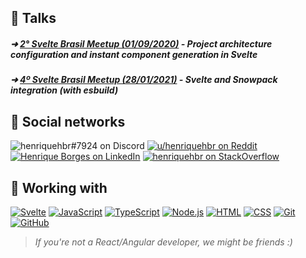 ## 💬 Talks

##### ➜ [2° Svelte Brasil Meetup (01/09/2020)](https://www.youtube.com/watch?v=_izeIDmeq7g&t=2520s) - Project architecture configuration and instant component generation in Svelte

##### ➜ [4º Svelte Brasil Meetup (28/01/2021)](https://youtu.be/vDW_zVq5-vY?t=5320) - Svelte and Snowpack integration (with esbuild)

## 🧰 Social networks

![henriquehbr#7924 on Discord](https://img.shields.io/badge/discord-henriquehbr%237924-%23738adb?logo=discord&logoColor=FFFFFF)
[![u/henriquehbr on Reddit](https://img.shields.io/badge/Reddit-FF4300?logo=reddit&logoColor=FFFFFF)](http://reddit.com/r/henriquehbr)
[![Henrique Borges on LinkedIn](https://img.shields.io/badge/LinkedIn-0072b1?logo=linkedin&logoColor=FFFFFF)](https://www.linkedin.com/in/henrique-borges-ab2217156/)
[![henriquehbr on StackOverflow](https://img.shields.io/badge/StackOverflow-f48024?logo=stackoverflow&logoColor=FFFFFF)](https://stackoverflow.com/users/9182121/henriquehbr)

## 👥 Working with

[![Svelte](https://img.shields.io/badge/-Svelte-FF3E00?logo=svelte&logoColor=FFFFFF)](https://github.com/sveltejs/svelte)
[![JavaScript](https://img.shields.io/badge/-JavaScript-F7DF1E?logo=javascript&logoColor=000000)](https://github.com/topics/javascript)
[![TypeScript](https://img.shields.io/badge/-TypeScript-3178C6?logo=javascript&logoColor=FFFFFF)](https://github.com/microsoft/TypeScript)
[![Node.js](https://img.shields.io/badge/-Node.js-339933?logo=node.js&logoColor=FFFFFF)](https://github.com/nodejs/node)
[![HTML](https://img.shields.io/badge/-HTML-E34F26?logo=html5&logoColor=FFFFFF)](https://github.com/topics/html)
[![CSS](https://img.shields.io/badge/-CSS-1572B6?logo=css3&logoColor=FFFFFF)](https://github.com/topics/css)
[![Git](https://img.shields.io/badge/-Git-F05032?logo=git&logoColor=FFFFFF)](https://github.com/git/git)
[![GitHub](https://img.shields.io/badge/-GitHub-181717?logo=github&logoColor=FFFFFF)](https://github.com/)

> _If you're not a React/Angular developer, we might be friends :)_
